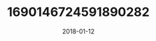 ---
title: "1690146724591890282"
cover: "2018-01-12 07.06.51 1690146724591890282_46248401"
photo: "2018-01-12 07.06.51 1690146724591890282_46248401"
date: "2018-01-12"
type: "photo"
---